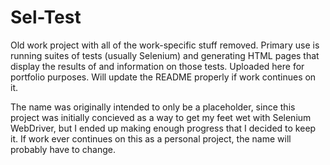 # Sel-Test
Old work project with all of the work-specific stuff removed. Primary use is running suites of tests (usually Selenium) and generating HTML pages that display the results of and information on those tests.
Uploaded here for portfolio purposes. Will update the README properly if work continues on it.

The name was originally intended to only be a placeholder, since this project was initially concieved as a way to get my feet wet with Selenium WebDriver, but I ended up making enough progress that I decided to keep it. If work ever continues on this as a personal project, the name will probably have to change.
